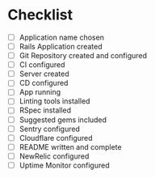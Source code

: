# Checklist

- [ ] Application name chosen
- [ ] Rails Application created
- [ ] Git Repository created and configured
- [ ] CI configured
- [ ] Server created
- [ ] CD configured
- [ ] App running
- [ ] Linting tools installed
- [ ] RSpec installed
- [ ] Suggested gems included
- [ ] Sentry configured
- [ ] Cloudflare configured
- [ ] README written and complete
- [ ] NewRelic configured
- [ ] Uptime Monitor configured
